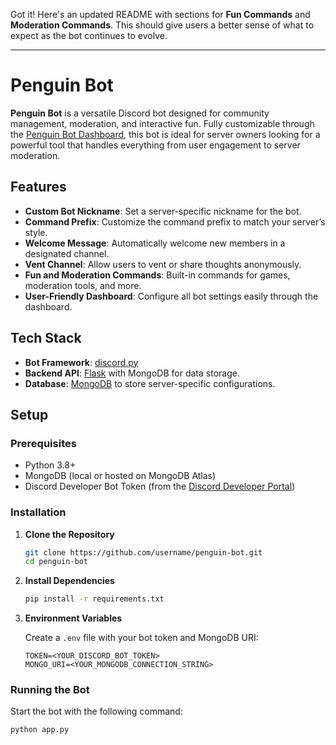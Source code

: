 Got it! Here's an updated README with sections for **Fun Commands** and **Moderation Commands**. This should give users a better sense of what to expect as the bot continues to evolve.

---

# Penguin Bot

**Penguin Bot** is a versatile Discord bot designed for community management, moderation, and interactive fun. Fully customizable through the [Penguin Bot Dashboard](#link-to-dashboard), this bot is ideal for server owners looking for a powerful tool that handles everything from user engagement to server moderation.

## Features

- **Custom Bot Nickname**: Set a server-specific nickname for the bot.
- **Command Prefix**: Customize the command prefix to match your server’s style.
- **Welcome Message**: Automatically welcome new members in a designated channel.
- **Vent Channel**: Allow users to vent or share thoughts anonymously.
- **Fun and Moderation Commands**: Built-in commands for games, moderation tools, and more.
- **User-Friendly Dashboard**: Configure all bot settings easily through the dashboard.

## Tech Stack

- **Bot Framework**: [discord.py](https://discordpy.readthedocs.io/)
- **Backend API**: [Flask](https://flask.palletsprojects.com/) with MongoDB for data storage.
- **Database**: [MongoDB](https://www.mongodb.com/) to store server-specific configurations.

## Setup

### Prerequisites

- Python 3.8+
- MongoDB (local or hosted on MongoDB Atlas)
- Discord Developer Bot Token (from the [Discord Developer Portal](https://discord.com/developers/applications))

### Installation

1. **Clone the Repository**

   ```bash
   git clone https://github.com/username/penguin-bot.git
   cd penguin-bot
   ```

2. **Install Dependencies**

   ```bash
   pip install -r requirements.txt
   ```

3. **Environment Variables**

   Create a `.env` file with your bot token and MongoDB URI:

   ```plaintext
   TOKEN=<YOUR_DISCORD_BOT_TOKEN>
   MONGO_URI=<YOUR_MONGODB_CONNECTION_STRING>
   ```

### Running the Bot

Start the bot with the following command:

```bash
python app.py
```

